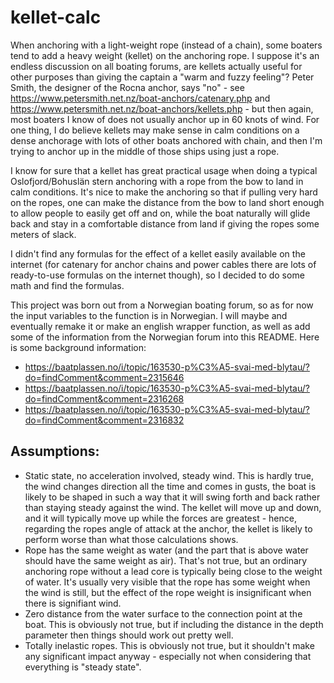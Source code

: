 # kellet-calc

When anchoring with a light-weight rope (instead of a chain), some boaters tend to add a heavy weight (kellet) on the anchoring rope.  I suppose it's an endless discussion on all boating forums, are kellets actually useful for other purposes than giving the captain a "warm and fuzzy feeling"?  Peter Smith, the designer of the Rocna anchor, says "no" - see https://www.petersmith.net.nz/boat-anchors/catenary.php and https://www.petersmith.net.nz/boat-anchors/kellets.php - but then again, most boaters I know of does not usually anchor up in 60 knots of wind.  For one thing, I do believe kellets may make sense in calm conditions on a dense anchorage with lots of other boats anchored with chain, and then I'm trying to anchor up in the middle of those ships using just a rope.

I know for sure that a kellet has great practical usage when doing a typical Oslofjord/Bohuslän stern anchoring with a rope from the bow to land in calm conditions.  It's nice to make the anchoring so that if pulling very hard on the ropes, one can make the distance from the bow to land short enough to allow people to easily get off and on, while the boat naturally will glide back and stay in a comfortable distance from land if giving the ropes some meters of slack.

I didn't find any formulas for the effect of a kellet easily available on the internet (for catenary for anchor chains and power cables there are lots of ready-to-use formulas on the internet though), so I decided to do some math and find the formulas.

This project was born out from a Norwegian boating forum, so as for now the input variables to the function is in Norwegian.  I will maybe and eventually remake it or make an english wrapper function, as well as add some of the information from the Norwegian forum into this README.  Here is some background information:

* https://baatplassen.no/i/topic/163530-p%C3%A5-svai-med-blytau/?do=findComment&comment=2315646
* https://baatplassen.no/i/topic/163530-p%C3%A5-svai-med-blytau/?do=findComment&comment=2316268
* https://baatplassen.no/i/topic/163530-p%C3%A5-svai-med-blytau/?do=findComment&comment=2316832

## Assumptions:

* Static state, no acceleration involved, steady wind.  This is hardly true, the wind changes direction all the time and comes in gusts, the boat is likely to be shaped in such a way that it will swing forth and back rather than staying steady against the wind.  The kellet will move up and down, and it will typically move up while the forces are greatest - hence, regarding the ropes angle of attack at the anchor, the kellet is likely to perform worse than what those calculations shows.
* Rope has the same weight as water (and the part that is above water should have the same weight as air).  That's not true, but an ordinary anchoring rope without a lead core is typically being close to the weight of water.  It's usually very visible that the rope has some weight when the wind is still, but the effect of the rope weight is insignificant when there is signifiant wind.
* Zero distance from the water surface to the connection point at the boat.  This is obviously not true, but if including the distance in the depth parameter then things should work out pretty well.
* Totally inelastic ropes.  This is obviously not true, but it shouldn't make any significant impact anyway - especially not when considering that everything is "steady state".
